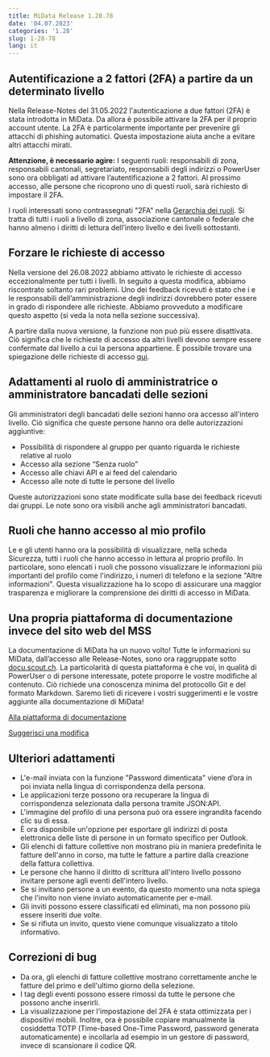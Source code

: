 ```yaml
---
title: MiData Release 1.28.78
date: '04.07.2023'
categories: '1.28'
slug: 1-28-78
lang: it
---
```


## Autentificazione a 2 fattori (2FA) a partire da un determinato livello
Nella Release-Notes del 31.05.2022 l'autenticazione a due fattori (2FA) è stata introdotta in MiData. Da allora è possibile attivare la 2FA per il proprio account utente. La 2FA è particolarmente importante per prevenire gli attacchi di phishing automatici. Questa impostazione aiuta anche a evitare altri attacchi mirati.

**Attenzione, è necessario agire:** I seguenti ruoli: responsabili di zona, responsabili cantonali, segretariato, responsabili degli indirizzi o PowerUser sono ora obbligati ad attivare l’autentificazione a 2 fattori. Al prossimo accesso, alle persone che ricoprono uno di questi ruoli, sarà richiesto di impostare il 2FA.

I ruoli interessati sono contrassegnati "2FA" nella [Gerarchia dei ruoli](https://github.com/hitobito/hitobito_pbs#pfadi-organization-hierarchy). Si tratta di tutti i ruoli a livello di zona, associazione cantonale o federale che hanno almeno i diritti di lettura dell’intero livello e dei livelli sottostanti.

## Forzare le richieste di accesso
Nella versione del 26.08.2022 abbiamo attivato le richieste di accesso eccezionalmente per tutti i livelli. In seguito a questa modifica, abbiamo riscontrato soltanto rari problemi. Uno dei feedback ricevuti è stato che i e le responsabili dell’amministrazione degli indirizzi dovrebbero poter essere in grado di rispondere alle richieste. Abbiamo provveduto a modificare questo aspetto (si veda la nota nella sezione successiva).

A partire dalla nuova versione, la funzione non può più essere disattivata. Ciò significa che le richieste di accesso da altri livelli devono sempre essere confermate dal livello a cui la persona appartiene. È possibile trovare una spiegazione delle richieste di accesso [qui](https://hitobito.readthedocs.io/it/latest/access_concept.html).

## Adattamenti al ruolo di amministratrice o amministratore bancadati delle sezioni
Gli amministratori degli bancadati delle sezioni hanno ora accesso all'intero livello. Ciò significa che queste persone hanno ora delle autorizzazioni aggiuntive:

- Possibilità di rispondere al gruppo per quanto riguarda le richieste relative al ruolo
- Accesso alla sezione “Senza ruolo”
- Accesso alle chiavi API e ai feed del calendario
- Accesso alle note di tutte le persone del livello

Queste autorizzazioni sono state modificate sulla base dei feedback ricevuti dai gruppi. Le note sono ora visibili anche agli amministratori bancadati.

## Ruoli che hanno accesso al mio profilo
Le e gli utenti hanno ora la possibilità di visualizzare, nella scheda Sicurezza, tutti i ruoli che hanno accesso in lettura al proprio profilo. In particolare, sono elencati i ruoli che possono visualizzare le informazioni più importanti del profilo come l'indirizzo, i numeri di telefono e la sezione "Altre informazioni". Questa visualizzazione ha lo scopo di assicurare una maggior trasparenza e migliorare la comprensione dei diritti di accesso in MiData.

## Una propria piattaforma di documentazione invece del sito web del MSS
La documentazione di MiData ha un nuovo volto! Tutte le informazioni su MiData, dall’accesso alle Release-Notes, sono ora raggruppate sotto [docu.scout.ch](https://docu.scout.ch). La particolarità di questa piattaforma è che voi, in qualità di PowerUser o di persone interessate, potete proporre le vostre modifiche al contenuto. Ciò richiede una conoscenza minima del protocollo Git e del formato Markdown. Saremo lieti di ricevere i vostri suggerimenti e le vostre aggiunte alla documentazione di MiData!

[Alla piattaforma di documentazione](https://docu.scout.ch)

[Suggerisci una modifica](https://github.com/scout-ch/docu/blob/master/CONTRIBUTING.md)

## Ulteriori adattamenti
- L'e-mail inviata con la funzione "Password dimenticata" viene d’ora in poi inviata nella lingua di corrispondenza della persona.
- Le applicazioni terze possono ora recuperare la lingua di corrispondenza selezionata dalla persona tramite JSON:API.
- L'immagine del profilo di una persona può ora essere ingrandita facendo clic su di essa.
- È ora disponibile un'opzione per esportare gli indirizzi di posta elettronica delle liste di persone in un formato specifico per Outlook.
- Gli elenchi di fatture collettive non mostrano più in maniera predefinita le fatture dell'anno in corso, ma tutte le fatture a partire dalla creazione della fattura collettiva.
- Le persone che hanno il diritto di scrittura all'intero livello possono invitare persone agli eventi dell'intero livello.
- Se si invitano persone a un evento, da questo momento una nota spiega che l'invito non viene inviato automaticamente per e-mail.
- Gli inviti possono essere classificati ed eliminati, ma non possono più essere inseriti due volte.
- Se si rifiuta un invito, questo viene comunque visualizzato a titolo informativo.

## Correzioni di bug
- Da ora, gli elenchi di fatture collettive mostrano correttamente anche le fatture del primo e dell'ultimo giorno della selezione.
- I tag degli eventi possono essere rimossi da tutte le persone che possono anche inserirli.
- La visualizzazione per l'impostazione del 2FA è stata ottimizzata per i dispositivi mobili. Inoltre, ora è possibile copiare manualmente la cosiddetta TOTP (Time-based One-Time Password, password generata automaticamente) e incollarla ad esempio in un gestore di password, invece di scansionare il codice QR. 